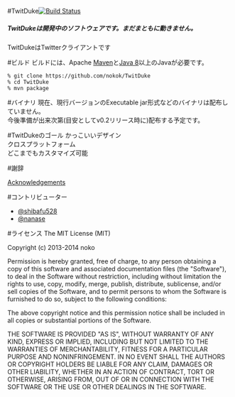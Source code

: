 #TwitDuke[![Build Status](https://travis-ci.org/nokok/TwitDuke.svg?branch=master)](https://travis-ci.org/nokok/TwitDuke)
##### TwitDukeは開発中のソフトウェアです。まだまともに動きません。
  
TwitDukeはTwitterクライアントです

#ビルド
ビルドには、Apache [Maven](http://maven.apache.org/)と[Java 8](http://www.oracle.com/technetwork/java/javase/downloads/index.html)以上のJavaが必要です。

    % git clone https://github.com/nokok/TwitDuke
    % cd TwitDuke
    % mvn package

#バイナリ
現在、現行バージョンのExecutable jar形式などのバイナリは配布していません。  
今後準備が出来次第(目安としてv0.2リリース時に)配布する予定です。  

#TwitDukeのゴール
かっこいいデザイン  
クロスプラットフォーム  
どこまでもカスタマイズ可能  

#謝辞

[Acknowledgements](https://github.com/nokok/TwitDuke/blob/master/acknowledgements.md)

#コントリビューター
* [@shibafu528](https://github.com/shibafu528)
* [@nanase](https://github.com/nanase)

#ライセンス
The MIT License (MIT)

Copyright (c) 2013-2014 noko

Permission is hereby granted, free of charge, to any person obtaining a copy
of this software and associated documentation files (the "Software"), to deal
in the Software without restriction, including without limitation the rights
to use, copy, modify, merge, publish, distribute, sublicense, and/or sell
copies of the Software, and to permit persons to whom the Software is
furnished to do so, subject to the following conditions:

The above copyright notice and this permission notice shall be included in
all copies or substantial portions of the Software.

THE SOFTWARE IS PROVIDED "AS IS", WITHOUT WARRANTY OF ANY KIND, EXPRESS OR
IMPLIED, INCLUDING BUT NOT LIMITED TO THE WARRANTIES OF MERCHANTABILITY,
FITNESS FOR A PARTICULAR PURPOSE AND NONINFRINGEMENT. IN NO EVENT SHALL THE
AUTHORS OR COPYRIGHT HOLDERS BE LIABLE FOR ANY CLAIM, DAMAGES OR OTHER
LIABILITY, WHETHER IN AN ACTION OF CONTRACT, TORT OR OTHERWISE, ARISING FROM,
OUT OF OR IN CONNECTION WITH THE SOFTWARE OR THE USE OR OTHER DEALINGS IN
THE SOFTWARE.
